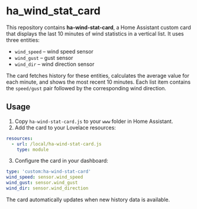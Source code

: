 # ha_wind_stat_card

This repository contains **ha-wind-stat-card**, a Home Assistant custom card that displays the last 10 minutes of wind statistics in a vertical list. It uses three entities:

- `wind_speed` – wind speed sensor
- `wind_gust` – gust sensor
- `wind_dir` – wind direction sensor

The card fetches history for these entities, calculates the average value for each minute, and shows the most recent 10 minutes. Each list item contains the `speed/gust` pair followed by the corresponding wind direction.

## Usage

1. Copy `ha-wind-stat-card.js` to your `www` folder in Home Assistant.
2. Add the card to your Lovelace resources:

```yaml
resources:
  - url: /local/ha-wind-stat-card.js
    type: module
```

3. Configure the card in your dashboard:

```yaml
type: 'custom:ha-wind-stat-card'
wind_speed: sensor.wind_speed
wind_gust: sensor.wind_gust
wind_dir: sensor.wind_direction
```

The card automatically updates when new history data is available.
